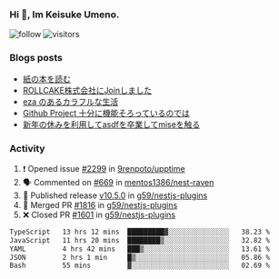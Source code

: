 ### Hi 👋, Im Keisuke Umeno.

<!--
**9renpoto/9renpoto** is a ✨ _special_ ✨ repository because its `README.md` (this file) appears on your GitHub profile.

Here are some ideas to get you started:

- 🔭 I’m currently working on ...
- 🌱 I’m currently learning ...
- 👯 I’m looking to collaborate on ...
- 🤔 I’m looking for help with ...
- 💬 Ask me about ...
- 📫 How to reach me: ...
- 😄 Pronouns: ...
- ⚡ Fun fact: ...
-->

![follow](https://img.shields.io/github/followers/9renpoto?label=Follow&style=social)
![visitors](https://komarev.com/ghpvc/?username=9renpoto&label=Profile%20views&color=0e75b6&style=flat)

### Blogs posts

<!-- BLOG-POST-LIST:START -->
- [紙の本を読む](https://9renpoto.win/entry/2024/02/25/reading-papar-book)
- [ROLLCAKE株式会社にJoinしました](https://9renpoto.win/entry/2024/02/11/join)
- [eza のあるカラフルな生活](https://9renpoto.win/entry/2024/02/01/eza)
- [Github Project 十分に機能そろっているのでは](https://9renpoto.win/entry/2024/01/14/gh-projects)
- [新年の休みを利用してasdfを卒業してmiseを触る](https://9renpoto.win/entry/2024/01/07/mise)
<!-- BLOG-POST-LIST:END -->

### Activity

<!--START_SECTION:activity-->
1. ❗ Opened issue [#2299](https://github.com/9renpoto/upptime/issues/2299) in [9renpoto/upptime](https://github.com/9renpoto/upptime)
2. 🗣 Commented on [#669](https://github.com/mentos1386/nest-raven/pull/669#issuecomment-2053777415) in [mentos1386/nest-raven](https://github.com/mentos1386/nest-raven)
3. 🚀 Published release [v10.5.0](https://github.com/g59/nestjs-plugins/releases/tag/v10.5.0) in [g59/nestjs-plugins](https://github.com/g59/nestjs-plugins)
4. 🎉 Merged PR [#1816](https://github.com/g59/nestjs-plugins/pull/1816) in [g59/nestjs-plugins](https://github.com/g59/nestjs-plugins)
5. ❌ Closed PR [#1601](https://github.com/g59/nestjs-plugins/pull/1601) in [g59/nestjs-plugins](https://github.com/g59/nestjs-plugins)
<!--END_SECTION:activity-->

<!--START_SECTION:waka-->

```txt
TypeScript   13 hrs 12 mins  █████████▓░░░░░░░░░░░░░░░   38.23 %
JavaScript   11 hrs 20 mins  ████████▒░░░░░░░░░░░░░░░░   32.82 %
YAML         4 hrs 42 mins   ███▒░░░░░░░░░░░░░░░░░░░░░   13.61 %
JSON         2 hrs 1 min     █▒░░░░░░░░░░░░░░░░░░░░░░░   05.86 %
Bash         55 mins         ▓░░░░░░░░░░░░░░░░░░░░░░░░   02.69 %
```

<!--END_SECTION:waka-->
